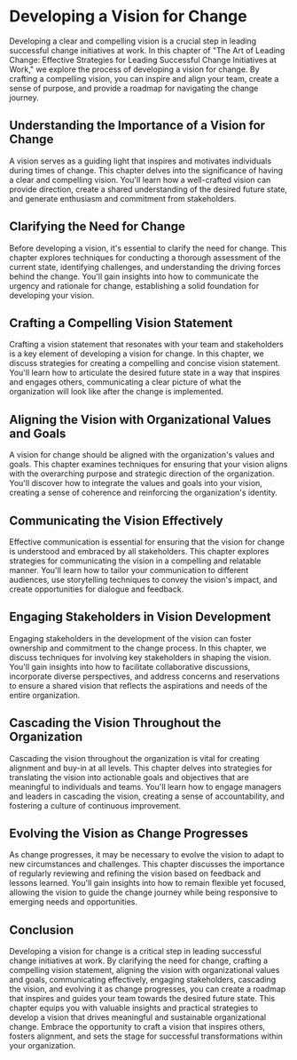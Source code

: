 Developing a Vision for Change
=========================================

Developing a clear and compelling vision is a crucial step in leading successful change initiatives at work. In this chapter of "The Art of Leading Change: Effective Strategies for Leading Successful Change Initiatives at Work," we explore the process of developing a vision for change. By crafting a compelling vision, you can inspire and align your team, create a sense of purpose, and provide a roadmap for navigating the change journey.

Understanding the Importance of a Vision for Change
---------------------------------------------------

A vision serves as a guiding light that inspires and motivates individuals during times of change. This chapter delves into the significance of having a clear and compelling vision. You'll learn how a well-crafted vision can provide direction, create a shared understanding of the desired future state, and generate enthusiasm and commitment from stakeholders.

Clarifying the Need for Change
------------------------------

Before developing a vision, it's essential to clarify the need for change. This chapter explores techniques for conducting a thorough assessment of the current state, identifying challenges, and understanding the driving forces behind the change. You'll gain insights into how to communicate the urgency and rationale for change, establishing a solid foundation for developing your vision.

Crafting a Compelling Vision Statement
--------------------------------------

Crafting a vision statement that resonates with your team and stakeholders is a key element of developing a vision for change. In this chapter, we discuss strategies for creating a compelling and concise vision statement. You'll learn how to articulate the desired future state in a way that inspires and engages others, communicating a clear picture of what the organization will look like after the change is implemented.

Aligning the Vision with Organizational Values and Goals
--------------------------------------------------------

A vision for change should be aligned with the organization's values and goals. This chapter examines techniques for ensuring that your vision aligns with the overarching purpose and strategic direction of the organization. You'll discover how to integrate the values and goals into your vision, creating a sense of coherence and reinforcing the organization's identity.

Communicating the Vision Effectively
------------------------------------

Effective communication is essential for ensuring that the vision for change is understood and embraced by all stakeholders. This chapter explores strategies for communicating the vision in a compelling and relatable manner. You'll learn how to tailor your communication to different audiences, use storytelling techniques to convey the vision's impact, and create opportunities for dialogue and feedback.

Engaging Stakeholders in Vision Development
-------------------------------------------

Engaging stakeholders in the development of the vision can foster ownership and commitment to the change process. In this chapter, we discuss techniques for involving key stakeholders in shaping the vision. You'll gain insights into how to facilitate collaborative discussions, incorporate diverse perspectives, and address concerns and reservations to ensure a shared vision that reflects the aspirations and needs of the entire organization.

Cascading the Vision Throughout the Organization
------------------------------------------------

Cascading the vision throughout the organization is vital for creating alignment and buy-in at all levels. This chapter delves into strategies for translating the vision into actionable goals and objectives that are meaningful to individuals and teams. You'll learn how to engage managers and leaders in cascading the vision, creating a sense of accountability, and fostering a culture of continuous improvement.

Evolving the Vision as Change Progresses
----------------------------------------

As change progresses, it may be necessary to evolve the vision to adapt to new circumstances and challenges. This chapter discusses the importance of regularly reviewing and refining the vision based on feedback and lessons learned. You'll gain insights into how to remain flexible yet focused, allowing the vision to guide the change journey while being responsive to emerging needs and opportunities.

Conclusion
----------

Developing a vision for change is a critical step in leading successful change initiatives at work. By clarifying the need for change, crafting a compelling vision statement, aligning the vision with organizational values and goals, communicating effectively, engaging stakeholders, cascading the vision, and evolving it as change progresses, you can create a roadmap that inspires and guides your team towards the desired future state. This chapter equips you with valuable insights and practical strategies to develop a vision that drives meaningful and sustainable organizational change. Embrace the opportunity to craft a vision that inspires others, fosters alignment, and sets the stage for successful transformations within your organization.

